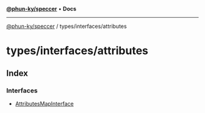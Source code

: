 [**@phun-ky/speccer**](../../../README.md) • **Docs**

***

[@phun-ky/speccer](../../../README.md) / types/interfaces/attributes

# types/interfaces/attributes

## Index

### Interfaces

- [AttributesMapInterface](interfaces/AttributesMapInterface.md)
